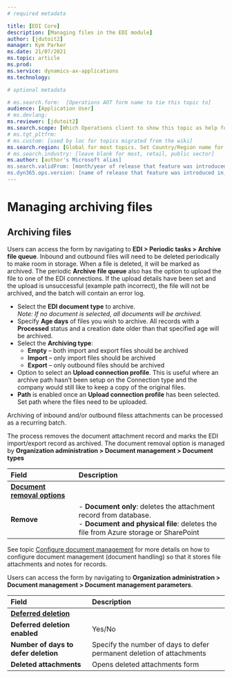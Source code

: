 ```yaml
---
# required metadata

title: [EDI Core]
description: [Managing files in the EDI module]
author: [jdutoit2]
manager: Kym Parker
ms.date: 21/07/2021
ms.topic: article
ms.prod: 
ms.service: dynamics-ax-applications
ms.technology: 

# optional metadata

# ms.search.form:  [Operations AOT form name to tie this topic to]
audience: [Application User]
# ms.devlang: 
ms.reviewer: [jdutoit2]
ms.search.scope: [Which Operations client to show this topic as help for, to be set by content strategist, see list here: https://microsoft.sharepoint.com/teams/DynDoc/_layouts/15/WopiFrame.aspx?sourcedoc={23419e1c-eb64-42e9-aa9b-79875b428718}&action=edit&wd=target%28Core%20Dynamics%20AX%20CP%20requirements%2Eone%7C4CC185C0%2DEFAA%2D42CD%2D94B9%2D8F2A45E7F61A%2FVersions%20list%20for%20docs%20topics%7CC14BE630%2D5151%2D49D6%2D8305%2D554B5084593C%2F%29]
# ms.tgt_pltfrm: 
# ms.custom: [used by loc for topics migrated from the wiki]
ms.search.region: [Global for most topics. Set Country/Region name for localizations]
# ms.search.industry: [leave blank for most, retail, public sector]
ms.author: [author's Microsoft alias]
ms.search.validFrom: [month/year of release that feature was introduced in, in format yyyy-mm-dd]
ms.dyn365.ops.version: [name of release that feature was introduced in, see list here: https://microsoft.sharepoint.com/teams/DynDoc/_layouts/15/WopiFrame.aspx?sourcedoc={23419e1c-eb64-42e9-aa9b-79875b428718}&action=edit&wd=target%28Core%20Dynamics%20AX%20CP%20requirements%2Eone%7C4CC185C0%2DEFAA%2D42CD%2D94B9%2D8F2A45E7F61A%2FVersions%20list%20for%20docs%20topics%7CC14BE630%2D5151%2D49D6%2D8305%2D554B5084593C%2F%29]
---
```


# Managing archiving files

## Archiving files
Users can access the form by navigating to **EDI > Periodic tasks > Archive file queue**.
Inbound and outbound files will need to be deleted periodically to make room in storage.  When a file is deleted, it will be marked as archived. The periodic **Archive file queue** also has the option to upload the file to one of the EDI connections. If the upload details have been set and the upload is unsuccessful (example path incorrect), the file will not be archived, and the batch will contain an error log.

-	Select the **EDI document type** to archive. <br> *Note: If no document is selected, all documents will be archived.*
- Specify **Age days** of files you wish to archive.  All records with a **Processed** status and a creation date older than that specified age will be archived. 
- Select the **Archiving type**:
  - **Empty** – both import and export files should be archived
  - **Import** – only import files should be archived
  - **Export** – only outbound files should be archived
- Option to select an **Upload connection profile**. This is useful where an archive path hasn’t been setup on the Connection type and the company would still like to keep a copy of the original files.
- **Path** is enabled once an **Upload connection profile** has been selected. Set path where the files need to be uploaded.

Archiving of inbound and/or outbound filess attachments can be processed as a recurring batch.

The process removes the document attachment record and marks the EDI import/export record as archived.
The document removal option is managed by **Organization administration > Document management > Document types**

**Field** 	                                | **Description**
:--------------------------------           |:------------------------------------- 
<ins>**Document removal options**</ins>     |
**Remove**	                                | - **Document only**: deletes the attachment record from database. <br> - **Document and physical file**: deletes the file from Azure storage or SharePoint

See topic [Configure document management](https://docs.microsoft.com/en-us/dynamics365/fin-ops-core/fin-ops/organization-administration/configure-document-management)
for more details on how to configure document management (document handling) so that it stores file attachments and notes for records.

Users can access the form by navigating to **Organization administration > Document management > Document management parameters**.

**Field** 	                                | **Description**
:--------------------------------           |:------------------------------------- 
<ins>**Deferred deletion**</ins>            |
**Deferred deletion enabled**               |	Yes/No
**Number of days to defer deletion**	      | Specify the number of days to defer permanent deletion of attachments
**Deleted attachments**                     |	Opens deleted attachments form
